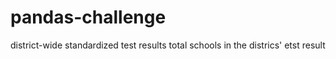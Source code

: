 # pandas-challenge
district-wide standardized test results
total schools in the districs' etst result
